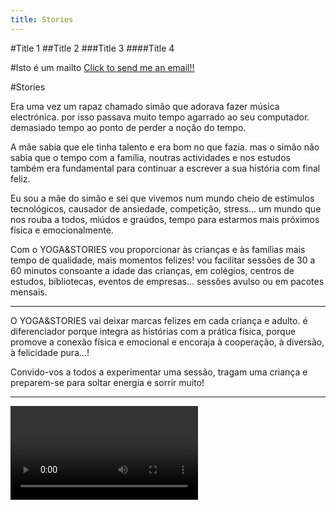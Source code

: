 ```yaml
---
title: Stories
---
```


#Title 1
##Title 2
###Title 3
####Title 4


#Isto é um mailto
<a href="mailto:info@cristinabelo.com/">Click to send me an email!!</a>


#Stories 

Era uma vez um rapaz chamado simão que adorava fazer música electrónica. por isso passava muito tempo agarrado ao seu computador. demasiado tempo ao ponto de perder a noção do tempo. 

A mãe sabia que ele tinha talento e era bom no que fazia. mas o simão não sabia que o tempo com a família, noutras actividades e nos estudos também era fundamental para continuar a escrever a sua história com final feliz. 

Eu sou a mãe do simão e sei que vivemos num mundo cheio de estímulos tecnológicos, causador de ansiedade, competição, stress... um mundo que nos rouba a todos, miúdos e graúdos,  tempo para estarmos mais próximos física e emocionalmente. 

Com o YOGA&STORIES vou proporcionar às crianças e às famílias mais tempo de qualidade, mais momentos felizes! 
vou facilitar sessões de 30 a 60 minutos consoante a idade das crianças, em colégios, centros de estudos, bibliotecas, eventos de empresas...
sessões avulso ou em pacotes mensais.

---

O YOGA&STORIES vai deixar marcas felizes em cada criança e adulto. é diferenciador porque integra as histórias com a prática física, porque promove a conexão física e emocional e encoraja à cooperação, à diversão, à felicidade pura...!

Convido-vos a todos a experimentar uma sessão, tragam uma criança e preparem-se para soltar energia e sorrir muito! 

---

<!-- ![](ambassador.jpg?classes=align-center) -->
<!-- ![](img1.jpg?classes=align-left) -->
<!-- ![](ambassador.jpg?classes=align-right) -->
<!-- ![](img1.jpg?classes=align-full) -->



![](story.mp4?thumbnail=default)


